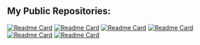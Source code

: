 ## My Public Repositories:
  
[![Readme Card](https://github-readme-stats.vercel.app/api/pin/?username=IsPeterHere&repo=Computational-Models&theme=apprentice)](https://github.com/IsPeterHere/Computational-Models)
[![Readme Card](https://github-readme-stats.vercel.app/api/pin/?username=IsPeterHere&repo=LIDAR-Data-Viewer&theme=apprentice)](https://github.com/IsPeterHere/LIDAR-Data-Viewer)
[![Readme Card](https://github-readme-stats.vercel.app/api/pin/?username=IsPeterHere&repo=Vulkan-Interface&theme=apprentice)](https://github.com/IsPeterHere/Vulkan-Interface)
[![Readme Card](https://github-readme-stats.vercel.app/api/pin/?username=IsPeterHere&repo=4-Bit-RAM&theme=apprentice)](https://github.com/IsPeterHere/4-Bit-RAM)
[![Readme Card](https://github-readme-stats.vercel.app/api/pin/?username=IsPeterHere&repo=L-System-Sunlight-Competition&theme=apprentice)](https://github.com/IsPeterHere/L-System-Sunlight-Competition)
[![Readme Card](https://github-readme-stats.vercel.app/api/pin/?username=IsPeterHere&repo=General-Boolean-Functions&theme=apprentice)](https://github.com/IsPeterHere/General-Boolean-Functions)

